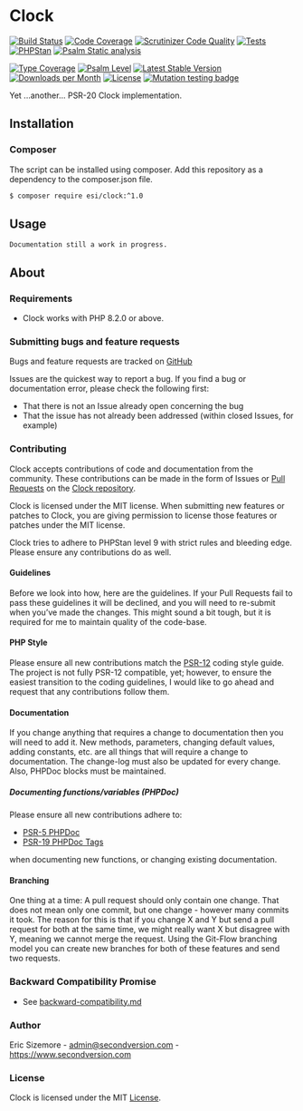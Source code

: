 # Clock

[![Build Status](https://scrutinizer-ci.com/g/ericsizemore/clock/badges/build.png?b=master)](https://scrutinizer-ci.com/g/ericsizemore/clock/build-status/master)
[![Code Coverage](https://scrutinizer-ci.com/g/ericsizemore/clock/badges/coverage.png?b=master)](https://scrutinizer-ci.com/g/ericsizemore/clock/?branch=master)
[![Scrutinizer Code Quality](https://scrutinizer-ci.com/g/ericsizemore/clock/badges/quality-score.png?b=master)](https://scrutinizer-ci.com/g/ericsizemore/clock/?branch=master)
[![Tests](https://github.com/ericsizemore/clock/actions/workflows/tests.yml/badge.svg)](https://github.com/ericsizemore/clock/actions/workflows/tests.yml)
[![PHPStan](https://github.com/ericsizemore/clock/actions/workflows/main.yml/badge.svg)](https://github.com/ericsizemore/clock/actions/workflows/main.yml)
[![Psalm Static analysis](https://github.com/ericsizemore/clock/actions/workflows/psalm.yml/badge.svg?branch=master)](https://github.com/ericsizemore/clock/actions/workflows/psalm.yml)

[![Type Coverage](https://shepherd.dev/github/ericsizemore/clock/coverage.svg)](https://shepherd.dev/github/ericsizemore/clock)
[![Psalm Level](https://shepherd.dev/github/ericsizemore/clock/level.svg)](https://shepherd.dev/github/ericsizemore/clock)
[![Latest Stable Version](https://img.shields.io/packagist/v/esi/clock.svg)](https://packagist.org/packages/esi/clock)
[![Downloads per Month](https://img.shields.io/packagist/dm/esi/clock.svg)](https://packagist.org/packages/esi/clock)
[![License](https://img.shields.io/packagist/l/esi/clock.svg)](https://packagist.org/packages/esi/clock)
[![Mutation testing badge](https://img.shields.io/endpoint?style=flat&url=https%3A%2F%2Fbadge-api.stryker-mutator.io%2Fgithub.com%2Fericsizemore%2Fclock%2Fmaster)](https://dashboard.stryker-mutator.io/reports/github.com/ericsizemore/clock/master)

Yet ...another... PSR-20 Clock implementation.


## Installation

### Composer

The script can be installed using composer. Add this repository as a dependency to the composer.json file.

```bash
$ composer require esi/clock:^1.0
```


## Usage

`Documentation still a work in progress.`


## About

### Requirements

- Clock works with PHP 8.2.0 or above.


### Submitting bugs and feature requests

Bugs and feature requests are tracked on [GitHub](https://github.com/ericsizemore/clock/issues)

Issues are the quickest way to report a bug. If you find a bug or documentation error, please check the following first:

* That there is not an Issue already open concerning the bug
* That the issue has not already been addressed (within closed Issues, for example)


### Contributing

Clock accepts contributions of code and documentation from the community. 
These contributions can be made in the form of Issues or [Pull Requests](http://help.github.com/send-pull-requests/) on the [Clock repository](https://github.com/ericsizemore/clock).

Clock is licensed under the MIT license. When submitting new features or patches to Clock, you are giving permission to license those features or patches under the MIT license.

Clock tries to adhere to PHPStan level 9 with strict rules and bleeding edge. Please ensure any contributions do as well.


#### Guidelines

Before we look into how, here are the guidelines. If your Pull Requests fail to pass these guidelines it will be declined, and you will need to re-submit when you’ve made the changes. This might sound a bit tough, but it is required for me to maintain quality of the code-base.


#### PHP Style

Please ensure all new contributions match the [PSR-12](https://www.php-fig.org/psr/psr-12/) coding style guide. The project is not fully PSR-12 compatible, yet; however, to ensure the easiest transition to the coding guidelines, I would like to go ahead and request that any contributions follow them.


#### Documentation

If you change anything that requires a change to documentation then you will need to add it. New methods, parameters, changing default values, adding constants, etc. are all things that will require a change to documentation. The change-log must also be updated for every change. Also, PHPDoc blocks must be maintained.


##### Documenting functions/variables (PHPDoc)

Please ensure all new contributions adhere to:

* [PSR-5 PHPDoc](https://github.com/php-fig/fig-standards/blob/master/proposed/phpdoc.md)
* [PSR-19 PHPDoc Tags](https://github.com/php-fig/fig-standards/blob/master/proposed/phpdoc-tags.md)

when documenting new functions, or changing existing documentation.


#### Branching

One thing at a time: A pull request should only contain one change. That does not mean only one commit, but one change - however many commits it took. The reason for this is that if you change X and Y but send a pull request for both at the same time, we might really want X but disagree with Y, meaning we cannot merge the request. Using the Git-Flow branching model you can create new branches for both of these features and send two requests.


### Backward Compatibility Promise

* See [backward-compatibility.md](backward-compatibility.md)


### Author

Eric Sizemore - <admin@secondversion.com> - <https://www.secondversion.com>


### License

Clock is licensed under the MIT [License](LICENSE).